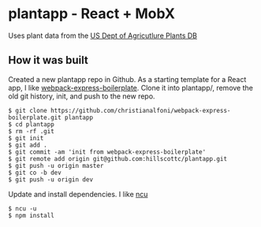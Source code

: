 # plantapp - React + MobX

Uses plant data from the [US Dept of Agricutlure Plants DB](https://plants.usda.gov/dl_all.html)

## How it was built

Created a new plantapp repo in Github. As a starting template for a React app, I like [webpack-express-boilerplate](https://github.com/christianalfoni/webpack-express-boilerplate). 
Clone it into  plantapp/, remove the old git history, init, and push to the new repo.


```
$ git clone https://github.com/christianalfoni/webpack-express-boilerplate.git plantapp
$ cd plantapp
$ rm -rf .git
$ git init
$ git add .
$ git commit -am 'init from webpack-express-boilerplate'
$ git remote add origin git@github.com:hillscottc/plantapp.git
$ git push -u origin master
$ git co -b dev
$ git push -u origin dev

```

Update and install dependencies. I like [ncu](https://www.npmjs.com/package/npm-check-updates)
```
$ ncu -u
$ npm install
```




